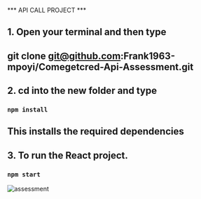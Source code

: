 ***  API CALL  PROJECT    ***

## 1. Open your terminal and then type
## git clone git@github.com:Frank1963-mpoyi/Comegetcred-Api-Assessment.git

## 2. cd into the new folder and type
### `npm install`
## This installs the required dependencies

## 3. To run the React project.
### `npm start`

![assessment](https://user-images.githubusercontent.com/68503196/231920140-41ca2a81-8e74-496f-8b66-d49e467adcbc.png)